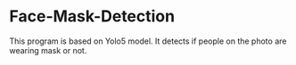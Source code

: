 # Face-Mask-Detection
This program is based on Yolo5 model. It detects if people on the photo are wearing mask or not.
